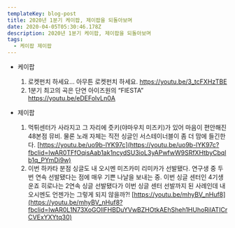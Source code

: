 ```yaml
---
templateKey: blog-post
title: 2020년 1분기 케이팝, 제이팝을 되돌아보며
date: 2020-04-05T05:30:46.178Z
description: 2020년 1분기 케이팝, 제이팝을 되돌아보며
tags:
  - 케이팝 제이팝
---
```

* 케이팝

  1. 로켓펀치 하세요… 아무튼 로켓펀치 하세요. <https://youtu.be/3_tcFXHzTBE>
  2. 1분기 최고의 곡은 단연 아이즈원의 “FIESTA” <https://youtu.be/eDEFolvLn0A>
* 제이팝

  1. 먹튀센터가 사라지고 그 자리에 즛키(야마우치 미즈키)가 있어 마음이 편안해진 48본점 뮤비. 물론 노래 자체는 직전 싱글인 서스테이너블이 좀 더 맘에 들긴한다. [https://youtu.be/uo9b-lYK97c](https://youtu.be/uo9b-lYK97c?fbclid=IwAR0TFfOqisAab1ak1ncydSU3ioL3yAPwfwW9SRfXHtbyCbqlb1q_PYmDi9w)
  2. 이번 하카타 분점 싱글도 내 오시멘 미즈카미 리미카가 선발됐다. 연구생 중 두 번 연속 선발됐다는 점에 매우 기쁜 나날을 보내는 중. 이번 싱글 센터인 4기생 운죠 히로나는 2연속 싱글 선발됐다가 이번 싱글 센터 선발까지 된 사례인데 내 오시멘도 언젠가는 그렇게 되지 않을까?! [https://youtu.be/mhyBV_nHuf8](https://youtu.be/mhyBV_nHuf8?fbclid=IwAR0L1N73XoGOllFHBDuYVwBZHOtkAEhSheh1HUhoRilATICrCVExYXYtq30)